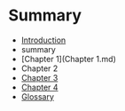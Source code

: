 # Summary

* [Introduction](README.md)
* summary
* [Chapter 1](Chapter 1.md)
* Chapter 2
* [Chapter 3](chapter_3.md)
* [Chapter 4](chapter_4.md)
* [Glossary](glossary.md)

